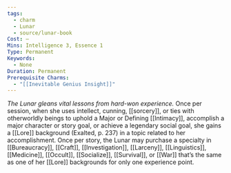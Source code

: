 ```yaml
---
tags:
  - charm
  - Lunar
  - source/lunar-book
Cost: —
Mins: Intelligence 3, Essence 1
Type: Permanent
Keywords:
  - None
Duration: Permanent
Prerequisite Charms:
  - "[[Inevitable Genius Insight]]"
---
```

*The Lunar gleans vital lessons from hard-won experience.*
Once per session, when she uses intellect, cunning, [[sorcery]], or ties with otherworldly beings to uphold a Major or Defining [[Intimacy]], accomplish a major character or story goal, or achieve a legendary social goal, she gains a [[Lore]] background (Exalted, p. 237) in a topic related to her accomplishment.
Once per story, the Lunar may purchase a specialty in [[Bureaucracy]], [[Craft]], [[Investigation]], [[Larceny]], [[Linguistics]], [[Medicine]], [[Occult]], [[Socialize]], [[Survival]], or [[War]] that’s the same as one of her [[Lore]] backgrounds for only one experience point.